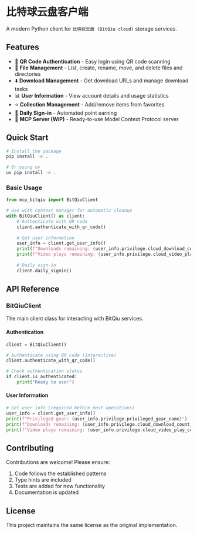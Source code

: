 # 比特球云盘客户端

A modern Python client for `比特球云盘 (BitQiu cloud)` storage services.

## Features

- 🔐 **QR Code Authentication** - Easy login using QR code scanning
- 📁 **File Management** - List, create, rename, move, and delete files and directories
- ⬇️ **Download Management** - Get download URLs and manage download tasks
- 📊 **User Information** - View account details and usage statistics
- ⭐ **Collection Management** - Add/remove items from favorites
- 🎯 **Daily Sign-in** - Automated point earning
- 🔌 **MCP Server (WIP)** - Ready-to-use Model Context Protocol server

## Quick Start

```bash
# Install the package
pip install -e .

# Or using uv
uv pip install -e .
```

### Basic Usage

```python
from mcp_bitqiu import BitQiuClient

# Use with context manager for automatic cleanup
with BitQiuClient() as client:
    # Authenticate with QR code
    client.authenticate_with_qr_code()
    
    # Get user information
    user_info = client.get_user_info()
    print(f"Downloads remaining: {user_info.privilege.cloud_download_count_remain}")
    print(f"Video plays remaining: {user_info.privilege.cloud_video_play_count_remain}")
    
    # Daily sign-in
    client.daily_signin()
```

## API Reference

### BitQiuClient

The main client class for interacting with BitQiu services.

#### Authentication

```python
client = BitQiuClient()

# Authenticate using QR code (interactive)
client.authenticate_with_qr_code()

# Check authentication status
if client.is_authenticated:
    print("Ready to use!")
```

#### User Information

```python
# Get user info (required before most operations)
user_info = client.get_user_info()
print(f"Privileged gear: {user_info.privilege.privileged_gear_name}")
print(f"Downloads remaining: {user_info.privilege.cloud_download_count_remain}")
print(f"Video plays remaining: {user_info.privilege.cloud_video_play_count_remain}")
```

## Contributing

Contributions are welcome! Please ensure:

1. Code follows the established patterns
2. Type hints are included
3. Tests are added for new functionality
4. Documentation is updated

## License

This project maintains the same license as the original implementation.